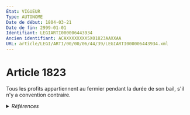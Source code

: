 ```yaml
---
État: VIGUEUR
Type: AUTONOME
Date de début: 1804-03-21
Date de fin: 2999-01-01
Identifiant: LEGIARTI000006443934
Ancien identifiant: ACAXXXXXXXX5X01823AAXXAA
URL: article/LEGI/ARTI/00/00/06/44/39/LEGIARTI000006443934.xml
---
```


<h1>Article 1823</h1>

Tous les profits appartiennent au fermier pendant la durée de son bail, s'il n'y
a convention contraire.


<details>
  <summary><em>Références</em></summary>

  <h2>Références faites par l'article</h2>
  
  <ul>
    <li>
      CODIFICATION source Loi 1804-03-07
    </li>
    <li>
      CREATION source Loi 1804-03-07 promulguée le 17 mars 1804
    </li>
  </ul>
</details>
